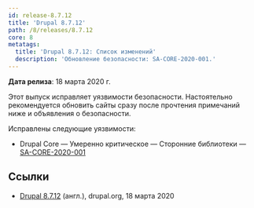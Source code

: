 ```yaml
---
id: release-8.7.12
title: 'Drupal 8.7.12'
path: /8/releases/8.7.12
core: 8
metatags:
  title: 'Drupal 8.7.12: Список изменений'
  description: 'Обновление безопасности: SA-CORE-2020-001.'
---
```


**Дата релиза**: 18 марта 2020 г.

Этот выпуск исправляет уязвимости безопасности. Настоятельно рекомендуется обновить сайты сразу после прочтения примечаний ниже и объявления о безопасности.

Исправлены следующие уязвимости:

- Drupal Core — Умеренно критическое — Сторонние библиотеки — [SA-CORE-2020-001](../../../../security/sa-core/2020-001/index.md)

## Ссылки

- [Drupal 8.7.12](https://www.drupal.org/project/drupal/releases/8.7.12) (англ.), drupal.org, 18 марта 2020
